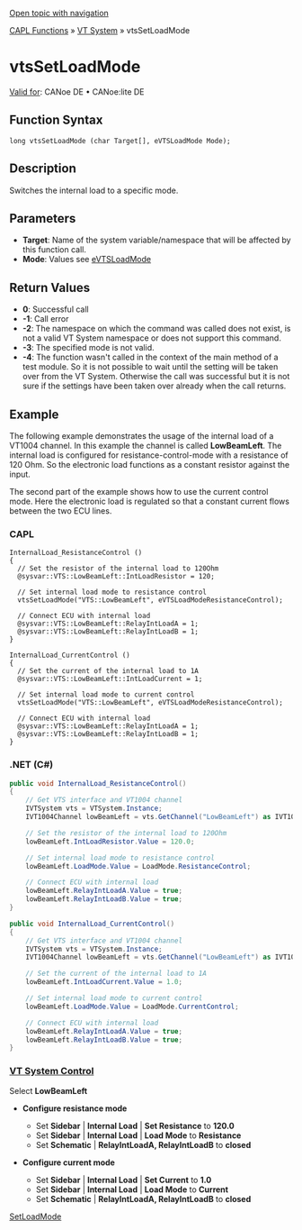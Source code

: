 [Open topic with navigation](../../../../../CANoeDEFamily.htm#Topics/CAPLFunctions/VTSystem/Functions/CAPLfunctionVTSvtsSetLoadMode.md)

[CAPL Functions](../../CAPLfunctions.md) » [VT System](../CAPLfunctionsVTSystemOverview.md) » vtsSetLoadMode

# vtsSetLoadMode

[Valid for](../../../Shared/FeatureAvailability.md):  CANoe DE • CANoe:lite DE

## Function Syntax

```
long vtsSetLoadMode (char Target[], eVTSLoadMode Mode);
```

## Description

Switches the internal load to a specific mode.

## Parameters

- **Target**: Name of the system variable/namespace that will be affected by this function call.
- **Mode**: Values see [eVTSLoadMode](../CAPLfunctionsVTSystemEnumeration.md#eVTSLoadMode)

## Return Values

- **0**: Successful call
- **-1**: Call error
- **-2**: The namespace on which the command was called does not exist, is not a valid VT System namespace or does not support this command.
- **-3**: The specified mode is not valid.
- **-4**: The function wasn't called in the context of the main method of a test module. So it is not possible to wait until the setting will be taken over from the VT System. Otherwise the call was successful but it is not sure if the settings have been taken over already when the call returns.

## Example

The following example demonstrates the usage of the internal load of a VT1004 channel. In this example the channel is called **LowBeamLeft**. The internal load is configured for resistance-control-mode with a resistance of 120 Ohm. So the electronic load functions as a constant resistor against the input.

The second part of the example shows how to use the current control mode. Here the electronic load is regulated so that a constant current flows between the two ECU lines.

### CAPL

```capl
InternalLoad_ResistanceControl ()
{
  // Set the resistor of the internal load to 120Ohm
  @sysvar::VTS::LowBeamLeft::IntLoadResistor = 120;

  // Set internal load mode to resistance control
  vtsSetLoadMode("VTS::LowBeamLeft", eVTSLoadModeResistanceControl);

  // Connect ECU with internal load
  @sysvar::VTS::LowBeamLeft::RelayIntLoadA = 1;
  @sysvar::VTS::LowBeamLeft::RelayIntLoadB = 1;
}

InternalLoad_CurrentControl ()
{
  // Set the current of the internal load to 1A
  @sysvar::VTS::LowBeamLeft::IntLoadCurrent = 1;

  // Set internal load mode to current control
  vtsSetLoadMode("VTS::LowBeamLeft", eVTSLoadModeResistanceControl);

  // Connect ECU with internal load
  @sysvar::VTS::LowBeamLeft::RelayIntLoadA = 1;
  @sysvar::VTS::LowBeamLeft::RelayIntLoadB = 1;
}
```

### .NET (C#)

```csharp
public void InternalLoad_ResistanceControl()
{
    // Get VTS interface and VT1004 channel
    IVTSystem vts = VTSystem.Instance;
    IVT1004Channel lowBeamLeft = vts.GetChannel("LowBeamLeft") as IVT1004Channel;

    // Set the resistor of the internal load to 120Ohm
    lowBeamLeft.IntLoadResistor.Value = 120.0;

    // Set internal load mode to resistance control
    lowBeamLeft.LoadMode.Value = LoadMode.ResistanceControl;

    // Connect ECU with internal load
    lowBeamLeft.RelayIntLoadA.Value = true;
    lowBeamLeft.RelayIntLoadB.Value = true;
}

public void InternalLoad_CurrentControl()
{
    // Get VTS interface and VT1004 channel
    IVTSystem vts = VTSystem.Instance;
    IVT1004Channel lowBeamLeft = vts.GetChannel("LowBeamLeft") as IVT1004Channel;

    // Set the current of the internal load to 1A
    lowBeamLeft.IntLoadCurrent.Value = 1.0;

    // Set internal load mode to current control
    lowBeamLeft.LoadMode.Value = LoadMode.CurrentControl;

    // Connect ECU with internal load
    lowBeamLeft.RelayIntLoadA.Value = true;
    lowBeamLeft.RelayIntLoadB.Value = true;
}
```

### [VT System Control](../../../CANoeCANalyzer/VTSystem/VTSystemControl/VTSControl.md)

Select **LowBeamLeft**

- **Configure resistance mode**
  - Set **Sidebar** | **Internal Load** | **Set Resistance** to **120.0**
  - Set **Sidebar** | **Internal Load** | **Load Mode** to **Resistance**
  - Set **Schematic** | **RelayIntLoadA, RelayIntLoadB** to **closed**

- **Configure current mode**
  - Set **Sidebar** | **Internal Load** | **Set Current** to **1.0**
  - Set **Sidebar** | **Internal Load** | **Load Mode** to **Current**
  - Set **Schematic** | **RelayIntLoadA, RelayIntLoadB** to **closed**

[SetLoadMode](CAPLfunctionVTSSetLoadMode.md)
